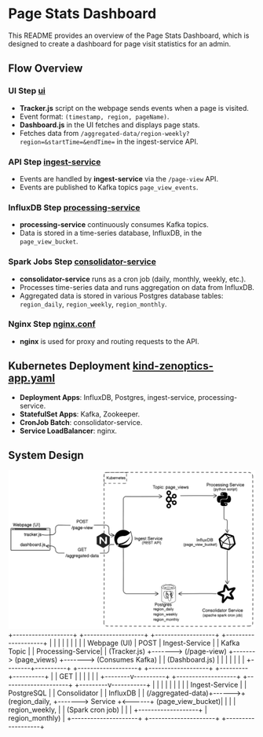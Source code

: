 # Page Stats Dashboard

This README provides an overview of the Page Stats Dashboard, which is designed to create a dashboard for page visit statistics for an admin.

## Flow Overview

### UI Step [ui](ui)
- **Tracker.js** script on the webpage sends events when a page is visited.
- Event format: `(timestamp, region, pageName)`.
- **Dashboard.js** in the UI fetches and displays page stats.
- Fetches data from `/aggregated-data/region-weekly?region=&startTime=&endTime=` in the ingest-service API.


### API Step [ingest-service](ingest-service)
- Events are handled by **ingest-service** via the `/page-view` API.
- Events are published to Kafka topics `page_view_events`.

### InfluxDB Step [processing-service](processing-service)
- **processing-service** continuously consumes Kafka topics.
- Data is stored in a time-series database, InfluxDB, in the `page_view_bucket`.

### Spark Jobs Step [consolidator-service](consolidator-service)
- **consolidator-service** runs as a cron job (daily, monthly, weekly, etc.).
- Processes time-series data and runs aggregation on data from InfluxDB.
- Aggregated data is stored in various Postgres database tables: `region_daily`, `region_weekly`, `region_monthly`.

### Nginx Step [nginx.conf](ui/nginx.conf)
- **nginx** is used for proxy and routing requests to the API.

## Kubernetes Deployment [kind-zenoptics-app.yaml](kind-zenoptics-app.yaml)
- **Deployment Apps**: InfluxDB, Postgres, ingest-service, processing-service.
- **StatefulSet Apps**: Kafka, Zookeeper.
- **CronJob Batch**: consolidator-service.
- **Service LoadBalancer**: nginx.

## System Design
![system-dig-page-stats.png](system-dig-page-stats.png)
+-------------------+       +-------------------+       +-------------------+       +--------------------+
|                   |       |                   |       |                   |       |                    |
|   Webpage (UI)    |  POST |   Ingest-Service  |       |   Kafka Topic     |       |  Processing-Service|
|   (Tracker.js)    +------->   (/page-view)    +------->   (page_views)    +------->   (Consumes Kafka) |
|   (Dashboard.js)  |       |                   |       |                   |       |                    |
+--------+----------+       +-------------------+       +-------------------+       +---------+----------+
         |                                                                                    |
    GET  |                                                                                    |
         |                                                                                    |
         |                                                                                    |
+--------v----------+       +-------------------+       +---------------------+       +---------v-----------+
|                   |       |                   |       |                     |       |                     |
|   Ingest-Service  |       |   PostgreSQL      |       |   Consolidator      |       |       InfluxDB      |
| (/aggregated-data)+------>+   (region_daily,  +------->      Service        +<------+   (page_view_bucket)|
|                   |       |   region_weekly,  |       |  (Spark cron job)   |       |                     |
+-------------------+       |   region_monthly) |       +---------------------+       +---------------------+
                            +-------------------+                            
                                                        
